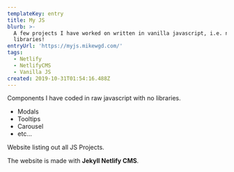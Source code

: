 ```yaml
---
templateKey: entry
title: My JS
blurb: >-
  A few projects I have worked on written in vanilla javascript, i.e. no
  libraries!
entryUrl: 'https://myjs.mikewgd.com/'
tags:
  - Netlify
  - NetlifyCMS
  - Vanilla JS
created: 2019-10-31T01:54:16.488Z
---
```

Components I have coded in raw javascript with no libraries. 

* Modals
* Tooltips
* Carousel
* etc...

<span class="entryMedia" thumb="https://res.cloudinary.com/dgjsyaqlh/image/upload/v1572487046/myjs.mikewgd.com__dfcu56.png" full="https://res.cloudinary.com/dgjsyaqlh/image/upload/v1572487046/myjs.mikewgd.com__dfcu56.png" type="image">Website listing out all JS Projects.</span>

The website is made with **Jekyll Netlify CMS**.
